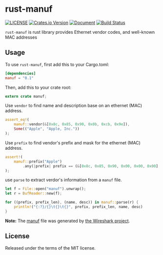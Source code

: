 # rust-manuf

[![LICENSE](https://img.shields.io/badge/license-MIT-blue.svg)](LICENSE) [![Crates.io Version](https://img.shields.io/crates/v/manuf.svg)](https://crates.io/crates/manuf) [![Document](https://docs.rs/manuf/badge.svg)](https://docs.rs/manuf/) [![Build Status](https://travis-ci.org/flier/rust-manuf.svg?branch=master)](https://travis-ci.org/flier/rust-manuf)

`rust-manuf` is rust library provides Ethernet vendor codes, and well-known MAC addresses

## Usage

To use `rust-manuf`, first add this to your Cargo.toml:

```toml
[dependencies]
manuf = "0.1"
```

Then, add this to your crate root:

```rust
extern crate manuf;
```

Use `vendor` to find name and description base on an ethernet (MAC) address.

```rust
assert_eq!(
    manuf::vendor(&[0x8c, 0x85, 0x90, 0x0b, 0xcb, 0x9e]),
    Some(("Apple", "Apple, Inc."))
);
```

Use `prefix` to find vendor's prefix and mask for the ethernet (MAC) address.

```rust
assert!(
    manuf::prefix("Apple")
        .any(|prefix| prefix == (&[0x8c, 0x85, 0x90, 0x00, 0x00, 0x00], 24))
);
```

use `parse` to extract verdor's information from a `manuf` file.

```rust
let f = File::open("manuf").unwrap();
let r = BufReader::new(f);

for ((prefix, prefix_len), (name, desc)) in manuf::parse(r) {
    println!("{:?}/{}\t{}\t{}", prefix, prefix_len, name, desc)
}
```


**Note:** The [manuf](src/manuf) file was generated by [the Wireshark project](https://github.com/wireshark/wireshark/blob/master/manuf).

## License

Released under the terms of the MIT license.
